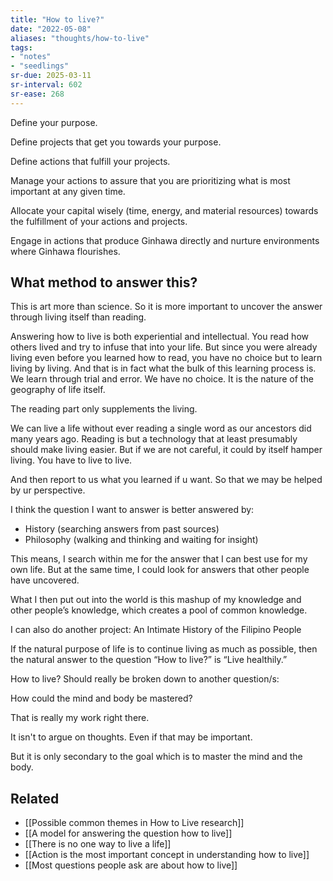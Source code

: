 ```yaml
---
title: "How to live?"
date: "2022-05-08"
aliases: "thoughts/how-to-live"
tags:
- "notes"
- "seedlings"
sr-due: 2025-03-11
sr-interval: 602
sr-ease: 268
---
```


Define your purpose.

Define projects that get you towards your purpose.

Define actions that fulfill your projects.

Manage your actions to assure that you are prioritizing what is most important at any given time.

Allocate your capital wisely (time, energy, and material resources) towards the fulfillment of your actions and projects.

Engage in actions that produce Ginhawa directly and nurture environments where Ginhawa flourishes.

## What method to answer this?

This is art more than science. So it is more important to uncover the answer through living itself than reading.

Answering how to live is both experiential and intellectual. You read how others lived and try to infuse that into your life. But since you were already living even before you learned how to read, you have no choice but to learn living by living. And that is in fact what the bulk of this learning process is. We learn through trial and error. We have no choice. It is the nature of the geography of life itself.

The reading part only supplements the living.

We can live a life without ever reading a single word as our ancestors did many years ago. Reading is but a technology that at least presumably should make living easier. But if we are not careful, it could by itself hamper living. You have to live to live.

And then report to us what you learned if u want. So that we may be helped by ur perspective.

I think the question I want to answer is better answered by:

- History (searching answers from past sources)
- Philosophy (walking and thinking and waiting for insight)

This means, I search within me for the answer that I can best use for my own life. But at the same time, I could look for answers that other people have uncovered.

What I then put out into the world is this mashup of my knowledge and other people’s knowledge, which creates a pool of common knowledge.

I can also do another project: An Intimate History of the Filipino People

If the natural purpose of life is to continue living as much as possible, then the natural answer to the question “How to live?” is “Live healthily.”

How to live? Should really be broken down to another question/s:

How could the mind and body be mastered?

That is really my work right there.

It isn't to argue on thoughts. Even if that may be important.

But it is only secondary to the goal which is to master the mind and the body.

## Related

- [[Possible common themes in How to Live research]]
- [[A model for answering the question how to live]]
- [[There is no one way to live a life]]
- [[Action is the most important concept in understanding how to live]]
- [[Most questions people ask are about how to live]]